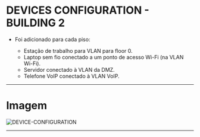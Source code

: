 # DEVICES CONFIGURATION - BUILDING 2

- Foi adicionado para cada piso:

  - Estação de trabalho para VLAN para floor 0.
  - Laptop sem fio conectado a um ponto de acesso Wi-Fi (na VLAN Wi-Fi).
  - Servidor conectado à VLAN da DMZ.
  - Telefone VoIP conectado à VLAN VoIP.

---

# Imagem

![DEVICE-CONFIGURATION](/imagem/device-configuration.png)

---